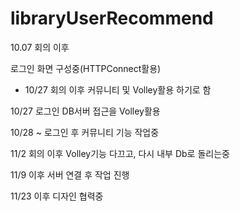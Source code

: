 # libraryUserRecommend
10.07 회의 이후

로그인 화면 구성중(HTTPConnect활용)

- 10/27 회의 이후 커뮤니티 및 Volley활용 하기로 함

10/27 로그인 DB서버 접근을 Volley활용

10/28 ~ 로그인 후 커뮤니티 기능 작업중 

11/2 회의 이후 Volley기능 다끄고, 다시 내부 Db로 돌리는중

11/9 이후 서버 연결 후 작업 진행

11/23 이후 디자인 협력중
